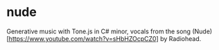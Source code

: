 # nude
Generative music with Tone.js in C# minor, vocals from the song (Nude)[https://www.youtube.com/watch?v=sHbHZOcpCZ0] by Radiohead.
